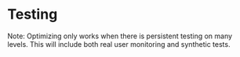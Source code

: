 # Testing

Note:
Optimizing only works when there is persistent testing on many levels. This will include both real user monitoring and synthetic tests.
